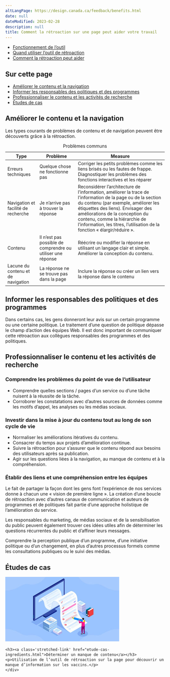 ```yaml
---
altLangPage: https://design.canada.ca/feedback/benefits.html
date: null
dateModified: 2023-02-28
description: null
title: Comment la rétroaction sur une page peut aider votre travail
---
```


<div class="gc-stp-stp">
	<div class="row">
		<ul class="toc lst-spcd col-md-12">
			<li class="col-md-4 col-sm-6"><a class="list-group-item" href="fonctionnement.html">Fonctionnement de l’outil</a></li>
			<li class="col-md-4 col-sm-6"><a class="list-group-item" href="quand.html">Quand utiliser l’outil de rétroaction</a></li>
			<li class="col-md-4 col-sm-6"><a class="list-group-item active" href="ameliorer.html">Comment la rétroaction peut aider</a></li>
		</ul>
	</div>
</div>

## Sur cette page

* [Améliorer le contenu et la navigation](#améliorer-le-contenu-et-la-navigation)
* [Informer les responsables des politiques et des programmes](#informer-les-responsables-des-politiques-et-des-programmes)
* [Professionnaliser le contenu et les activités de recherche](#professionnaliser-le-contenu-et-les-activités-de-recherche)
* [Études de cas](#études-de-cas)

## Améliorer le contenu et la navigation

Les types courants de problèmes de contenu et de navigation peuvent être découverts grâce à la rétroaction.

<table class="provisional gc-table table table-striped" id="myTable1">
  <caption class="wb-inv">Problèmes communs</caption>
  <thead>
    <tr>
      <th scope="col">Type</th>
      <th scope="col">Problème</th>
      <th scope="col">Measure</th>
    </tr>
  </thead>
  <tbody>
    <tr>
      <td data-label="Type"><span class="text-left">Erreurs techniques</span></td>
      <td data-label="Problème"><span class="text-left">Quelque chose ne fonctionne pas</span></td>
      <td data-label="Measure"><span class="text-left">Corriger les petits problèmes comme les liens brisés ou les fautes de frappe. Diagnostiquer les problèmes des fonctions interactives et les réparer</span></td>
    </tr>
    <tr>
      <td data-label="Type"><span class="text-left">Navigation et facilité de recherche</span></td>
      <td data-label="Problème"><span class="text-left">Je n’arrive pas à trouver la réponse</span></td>
      <td data-label="Measure"><span class="text-left">Reconsidérer l’architecture de l’information, améliorer la trace de l’information de la page ou de la section du contenu (par exemple, améliorer les étiquettes des liens). Envisager des améliorations de la conception du contenu, comme la hiérarchie de l’information, les titres, l’utilisation de la fonction « élargir/réduire ».</span></td>
    </tr>
    <tr>
      <td data-label="Type"><span class="text-left">Contenu</span></td>
      <td data-label="Problème"><span class="text-left">Il n’est pas possible de comprendre ou utiliser une réponse</span></td>
      <td data-label="Measure"><span class="text-left">Réécrire ou modifier la réponse en utilisant un langage clair et simple. Améliorer la conception du contenu. </span></td>
    </tr>
    <tr>
      <td data-label="Type"><span class="text-left">Lacune du contenu et de navigation</span></td>
      <td data-label="Problème"><span class="text-left">La réponse ne se trouve pas dans la page</span></td>
      <td data-label="Measure"><span class="text-left">Inclure la réponse ou créer un lien vers la réponse dans le contenu</span></td>
    </tr>
  </tbody>
</table>

## Informer les responsables des politiques et des programmes

Dans certains cas, les gens donneront leur avis sur un certain programme ou une certaine politique. Le traitement d’une question de politique dépasse le champ d’action des équipes Web. Il est donc important de communiquer cette rétroaction aux collègues responsables des programmes et des politiques.

## Professionnaliser le contenu et les activités de recherche

### Comprendre les problèmes du point de vue de l’utilisateur

* Comprendre quelles sections / pages d’un service ou d’une tâche nuisent à la réussite de la tâche.
* Corroborer les constatations avec d’autres sources de données comme les motifs d’appel, les analyses ou les médias sociaux.

### Investir dans la mise à jour du contenu tout au long de son cycle de vie

* Normaliser les améliorations itératives du contenu.
* Consacrer du temps aux projets d’amélioration continue.
* Suivre la rétroaction pour s’assurer que le contenu répond aux besoins des utilisateurs après sa publication.
* Agir sur les questions liées à la navigation, au manque de contenu et à la compréhension.

### Établir des liens et une compréhension entre les équipes

Le fait de partager la façon dont les gens font l’expérience de nos services donne à chacun une «&nbsp;vision de première ligne&nbsp;». La création d’une boucle de rétroaction avec d’autres canaux de communication et auteurs de programmes et de politiques fait partie d’une approche holistique de l’amélioration du service.

Les responsables du marketing, de médias sociaux et de la sensibilisation du public peuvent également trouver ces idées utiles afin de déterminer les questions récurrentes du public et d’affiner leurs messages.

Comprendre la perception publique d’un programme, d’une initiative politique ou d’un changement, en plus d’autres processus formels comme les consultations publiques ou le suivi des médias.

## Études de cas

<div class="row wb-eqht-grd main-card mrgn-tp-lg"><div class="col-md-4">
	<div class="hght-inhrt">
    <div class="hidden-xs hidden-sm">
      <img src="images/case-study-content-thumbnail.jpg" alt="" class="img-responsive mrgn-bttm-md thumbnail" />
    </div>

    <h3><a class='stretched-link' href="etude-cas-ingredients.html">Déterminer un manque de contenu</a></h3>
    <p>Utilisation de l’outil de rétroaction sur la page pour découvrir un manque d’information sur les vaccins.</p>
	</div>
</div>
